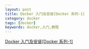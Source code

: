 ```yaml
---
layout: post
title: Docker 入门及安装[Docker 系列-1]
category: docker
tags: [docker]
keywords: docker,入门,教程
---
```


 
[Docker 入门及安装[Docker 系列-1]](https://mp.weixin.qq.com/s?__biz=MzU3NzczMTAzMg==&mid=2247484198&idx=1&sn=0c14394167475fcb432e5e52e640e5f3&chksm=fd016391ca76ea877ddcce58ef266a8a22eaa8891083a71af01e2f36f00c22dd265df936098a&scene=21#wechat_redirect)

